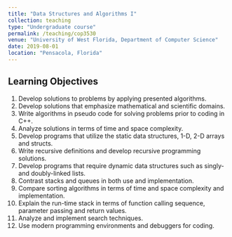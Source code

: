 ```yaml
---
title: "Data Structures and Algorithms I"
collection: teaching
type: "Undergraduate course"
permalink: /teaching/cop3530
venue: "University of West Florida, Department of Computer Science"
date: 2019-08-01
location: "Pensacola, Florida"
---
```


## Learning Objectives
1. Develop solutions to problems by applying presented algorithms.
1. Develop solutions that emphasize mathematical and scientific domains.
1. Write algorithms in pseudo code for solving problems prior to coding in C++.
1. Analyze solutions in terms of time and space complexity.
1. Develop programs that utilize the static data structures, 1-D, 2-D arrays and structs.
1. Write recursive definitions and develop recursive programming solutions.
1. Develop programs that require dynamic data structures such as singly- and doubly-linked lists.
1. Contrast stacks and queues in both use and implementation.
1. Compare sorting algorithms in terms of time and space complexity and implementation.
1. Explain the run-time stack in terms of function calling sequence, parameter passing and return values.
1. Analyze and implement search techniques.
1. Use modern programming environments and debuggers for coding.